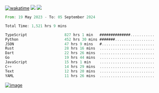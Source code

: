 [![wakatime](https://wakatime.com/badge/user/00eead22-fb14-4dd0-ab8a-3625cafbd50d.svg)](https://wakatime.com/@00eead22-fb14-4dd0-ab8a-3625cafbd50d)
![](https://komarev.com/ghpvc/?username=flatypus)
![](https://pixel.flatypus.me/flatypus?type=tracker)
<!--START_SECTION:waka-->

```rust
From: 19 May 2023 - To: 05 September 2024

Total Time: 1,521 hrs 9 mins

TypeScript                 827 hrs 1 min   ##############...........   54.11 %
Python                     452 hrs 30 mins #######..................   29.61 %
JSON                       47 hrs 9 mins   #........................   03.09 %
Rust                       28 hrs 16 mins  .........................   01.85 %
Dart                       22 hrs 26 mins  .........................   01.47 %
Go                         19 hrs 44 mins  .........................   01.29 %
JavaScript                 15 hrs 1 min    .........................   00.98 %
C++                        14 hrs 29 mins  .........................   00.95 %
Text                       12 hrs 20 mins  .........................   00.81 %
YAML                       11 hrs 26 mins  .........................   00.75 %
```

<!--END_SECTION:waka-->
[<img alt="image" src="https://github.com/flatypus/flatypus/assets/68029599/0a302dc1-501c-43a0-ae8d-37ec4817f3bd">](https://flatypus.me)

